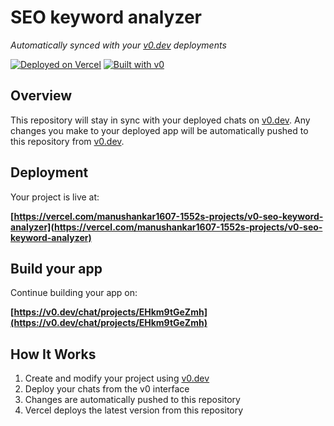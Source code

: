 # SEO keyword analyzer

*Automatically synced with your [v0.dev](https://v0.dev) deployments*

[![Deployed on Vercel](https://img.shields.io/badge/Deployed%20on-Vercel-black?style=for-the-badge&logo=vercel)](https://vercel.com/manushankar1607-1552s-projects/v0-seo-keyword-analyzer)
[![Built with v0](https://img.shields.io/badge/Built%20with-v0.dev-black?style=for-the-badge)](https://v0.dev/chat/projects/EHkm9tGeZmh)

## Overview

This repository will stay in sync with your deployed chats on [v0.dev](https://v0.dev).
Any changes you make to your deployed app will be automatically pushed to this repository from [v0.dev](https://v0.dev).

## Deployment

Your project is live at:

**[https://vercel.com/manushankar1607-1552s-projects/v0-seo-keyword-analyzer](https://vercel.com/manushankar1607-1552s-projects/v0-seo-keyword-analyzer)**

## Build your app

Continue building your app on:

**[https://v0.dev/chat/projects/EHkm9tGeZmh](https://v0.dev/chat/projects/EHkm9tGeZmh)**

## How It Works

1. Create and modify your project using [v0.dev](https://v0.dev)
2. Deploy your chats from the v0 interface
3. Changes are automatically pushed to this repository
4. Vercel deploys the latest version from this repository